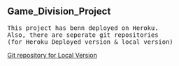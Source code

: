 <h2>Game_Division_Project</h2>


<pre>
This project has benn deployed on Heroku.
Also, there are seperate git repositories 
(for Heroku Deployed version & local version)  
</pre>

<a href="https://github.com/saanghyuk/defi_node/tree/master/12_the_game_division">
Git repository for Local Version
</a>